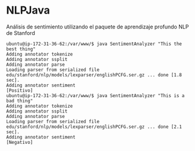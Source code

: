 # NLPJava
Análisis de sentimiento utilizando el paquete de aprendizaje profundo NLP de Stanford 

```
ubuntu@ip-172-31-36-62:/var/www/$ java SentimentAnalyzer "This the best thing"
Adding annotator tokenize
Adding annotator ssplit
Adding annotator parse
Loading parser from serialized file edu/stanford/nlp/models/lexparser/englishPCFG.ser.gz ... done [1.8 sec].
Adding annotator sentiment
[Positivo]
ubuntu@ip-172-31-36-62:/var/www/$ java SentimentAnalyzer "This is a bad thing"
Adding annotator tokenize
Adding annotator ssplit
Adding annotator parse
Loading parser from serialized file edu/stanford/nlp/models/lexparser/englishPCFG.ser.gz ... done [2.1 sec].
Adding annotator sentiment
[Negativo]
```
